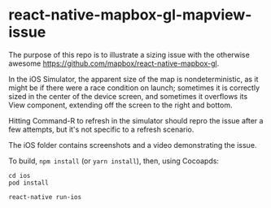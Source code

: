 # react-native-mapbox-gl-mapview-issue

The purpose of this repo is to illustrate a sizing issue with the otherwise awesome https://github.com/mapbox/react-native-mapbox-gl.

In the iOS Simulator, the apparent size of the map is nondeterministic, as it might be if there were a race condition on launch; sometimes it is correctly sized in the center of the device screen, and sometimes it overflows its View component, extending off the screen to the right and bottom.

Hitting Command-R to refresh in the simulator should repro the issue after a few attempts, but it's not specific to a refresh scenario.

The iOS folder contains screenshots and a video demonstrating the issue.

To build, `npm install` (or `yarn install`), then, using Cocoapds:

    cd ios
    pod install

`react-native run-ios`
